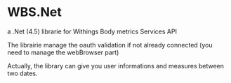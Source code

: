 WBS.Net
=======

a .Net (4.5) librarie for Withings Body metrics Services API

The librairie manage the oauth validation if not already connected
(you need to manage the webBrowser part)

Actually, the library can give you user informations and measures between two dates.